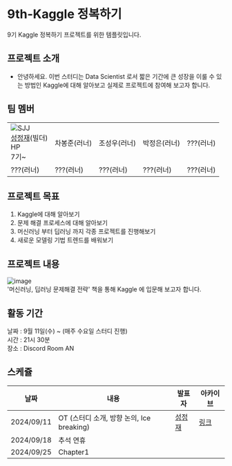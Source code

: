 # 9th-Kaggle 정복하기
9기 Kaggle 정복하기 프로젝트를 위한 템플릿입니다.

## 프로젝트 소개
- 안녕하세요. 이번 스터디는 Data Scientist 로서 짧은 기간에 큰 성장을 이룰 수 있는 방법인 Kaggle에 대해 알아보고 실제로 프로젝트에 참여해 보고자 합니다.

## 팀 멤버
| | | | | |
|----|----|----|----|----|
|![SJJ](https://github.com/user-attachments/assets/ff44e772-1a45-4f93-a32b-a6a9f85c15f7) <br/> [성정재](https://www.linkedin.com/in/%EC%A0%95%EC%9E%AC-%EC%84%B1-04b6a478?lipi=urn%3Ali%3Apage%3Ad_flagship3_profile_view_base_contact_details%3BBpbUoA1zRDSvf4tBIxFqrQ%3D%3D)(빌더) <br/>  HP <br/> 7기~ <br/> | 차봉준(러너)  |조성우(러너) | 박정은(러너) | ???(러너) |
???(러너) | ???(러너)  | ???(러너)  | ???(러너)  | ???(러너) |

## 프로젝트 목표
1. Kaggle에 대해 알아보기
2. 문제 해결 프로세스에 대해 알아보기
3. 머신러닝 부터 딥러닝 까지 각종 프로젝트를 진행해보기
4. 새로운 모델링 기법 트렌드를 배워보기

## 프로젝트 내용
![image](https://github.com/user-attachments/assets/7ac9ec58-a938-47bb-a619-cf92955208a1)   
'머신러닝, 딥러닝 문제해결 전략' 책을 통해 Kaggle 에 입문해 보고자 합니다.


## 활동 기간
날짜 : 9월 11일(수) ~  (매주 수요일 스터디 진행)   
시간 : 21시 30분   
장소 : Discord Room AN   

## 스케쥴

| 날짜 | 내용 | 발표자 | 아카이브 | 
| ----- | ----- | -------- | ----- |
| 2024/09/11 | OT (스터디 소개, 방향 논의, Ice breaking)| [성정재]() | [링크]() | 
| 2024/09/18 | 추석 연휴 |  | | 
| 2024/09/25 | Chapter1 |  | | 
